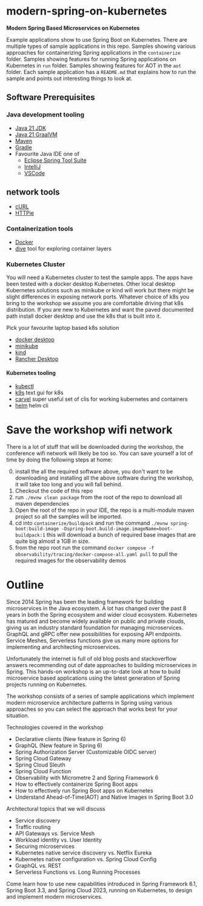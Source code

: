 # modern-spring-on-kubernetes

**Modern Spring Based Microservices on Kubernetes**

Example applications show to use Spring Boot on Kubernetes. There are multiple types
of sample applications in this repo. Samples showing various approaches for
containerizing Spring applications in the `containerize` folder.
Samples showing features for running Spring applications on Kubernetes in `run`
folder. Samples showing features for AOT in the `aot` folder. Each sample application has
a `README.md` that explains how to run the
sample and points out interesting things to look at.

## Software Prerequisites

### Java development tooling

* [Java 21 JDK](https://sdkman.io/)
* [Java 21 GraalVM](https://sdkman.io/)
* [Maven](https://maven.apache.org/index.html)
* [Gradle](https://gradle.org/)
* Favourite Java IDE one of
    * [Eclipse Spring Tool Suite](https://spring.io/tools)
    * [IntelliJ](https://www.jetbrains.com/idea/download)
    * [VSCode](https://code.visualstudio.com/)

## network tools

* [cURL](https://curl.se/docs/manpage.html) 
* [HTTPie](https://httpie.io/) 

### Containerization tools

* [Docker](https://www.docker.com/products/docker-desktop)
* [dive](https://github.com/wagoodman/dive) tool for exploring container layers

### Kubernetes Cluster

You will need a Kubernetes cluster to test the sample apps. The apps have been
tested with a docker desktop  Kubernetes. Other local desktop Kubernetes 
solutions such as minikube or kind will work but there might be slight 
differences in exposing network ports. Whatever choice of k8s you bring to 
the workshop we assume you are comfortable driving that k8s distribution. 
If you are new to Kubernetes and want the paved documented path install 
docker desktop and use the k8s that is built into it.

Pick your favourite laptop based k8s solution

* [docker desktop](https://www.docker.com/products/docker-desktop/)
* [minikube](https://minikube.sigs.k8s.io/docs/start/)
* [kind](https://kind.sigs.k8s.io/)
* [Rancher Desktop](https://rancherdesktop.io/)

#### Kubernetes tooling

* [kubectl](https://kubernetes.io/docs/tasks/tools/#kubectl)
* [k9s](https://github.com/derailed/k9s) text gui for k8s
* [carvel](https://carvel.dev/) super useful set of clis for working kubernetes and containers
* [helm](https://helm.sh/) helm cli 

# Save the workshop wifi network

There is a lot of stuff that will be downloaded during the workshop, the conference wifi
network will likely be too so. You can save yourself a lot of time by doing the
following steps at home:

0. install the all the required software above, you don't want to be downloading and installing
   all the above software during the workshop, it will take too long and you will fall behind.
1. Checkout the code of this repo
2. run `./mvnw clean package` from the root of the repo to download all maven dependencies
3. Open the root of the repo in your IDE, the repo is a multi-module maven project so all
   the samples will be imported.
4. cd into  `containerize/buildpack` and run the
   command `./mvnw spring-boot:build-image -Dspring-boot.build-image.imageName=boot-buildpack:1`
   this will download a bunch of required base images that are quite big almost a 1GB in size.
5. from the repo root run the
   command `docker compose -f observability/tracing/docker-compose-all.yaml pull` to pull the
   required images for the observability demos

# Outline

Since 2014 Spring has been the leading framework for building microservices in
the Java ecosystem. A lot has changed over the past 8 years in both the Spring
ecosystem and wider cloud ecosystem. Kubernetes has matured and become widely
available on public and private clouds, giving us an industry standard
foundation for managing microservices. GraphQL and gRPC offer new possibilities
for exposing API endpoints. Service Meshes, Serverless functions give us many
more options for implementing and architecting microservices.

Unfortunately the internet is full of old blog posts and stackoverflow answers
recommending out of date approaches to building microservices in Spring.
This hands-on workshop is an up-to-date look at how to build microservice
based applications using the latest generation of Spring projects running
on Kubernetes.

The workshop consists of a series of sample applications which implement modern
microservice architecture patterns in Spring using various approaches so you
can select the approach that works best for your situation.

Technologies covered in the workshop

* Declarative clients (New feature in Spring 6)
* GraphQL (New feature in Spring 6)
* Spring Authorization Server (Customizable OIDC server)
* Spring Cloud Gateway
* Spring Cloud Sleuth
* Spring Cloud Function
* Observability with Micrometre 2 and Spring Framework 6
* How to effectively containerize Spring Boot apps
* How to effectively run Spring Boot apps on Kubernetes
* Understand Ahead-of-Time(AOT) and Native Images in Spring Boot 3.0

Architectural topics that we will discuss

* Service discovery
* Traffic routing
* API Gateways vs. Service Mesh
* Workload identity vs. User Identity
* Securing microservices
* Kubernetes native service discovery vs. Netflix Eureka
* Kubernetes native configuration vs. Spring Cloud Config
* GraphQL vs. REST
* Serverless Functions vs. Long Running Processes

Come learn how to use new capabilities introduced in Spring Framework 6.1,
Spring Boot 3.3, and Spring Cloud 2023, running on Kubernetes, to design and
implement modern microservices.
